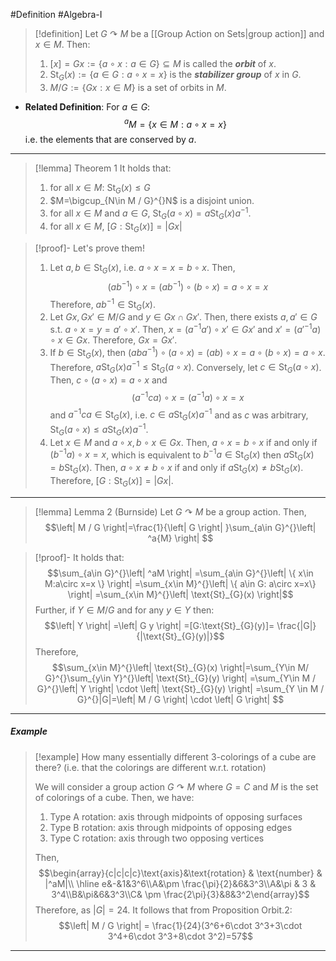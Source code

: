 #Definition #Algebra-I 

> [!definition]
> Let $G \curvearrowright M$ be a [[Group Action on Sets|group action]] and $x\in M$. Then: 
> 1. $[x]=Gx:=\{ a\circ x:a\in G \}\subseteq M$ is called the ***orbit*** of $x$.
> 2. $\text{St}_{G}(x):=\{ a\in G:a\circ x =x \}$ is the ***stabilizer group*** of $x$ in $G$.
> 3. $M / G:= \{  Gx : x\in M \}$ is a set of orbits in $M$.

- **Related Definition**: For $a\in G$: $$^aM=\{ x\in M:a\circ x=x \}$$ i.e. the elements that are conserved by $a$.
---
> [!lemma] Theorem 1
> It holds that:
> 1. for all $x\in M$: $\text{St}_{G}(x)\leq G$
> 2. $M=\bigcup_{N\in M / G}^{}N$ is a disjoint union.
> 3. for all $x\in M$ and $a\in G$, $\text{St}_{G}(a\circ x)=a \text{St}_{G}(x)a^{-1}$.
> 4. for all $x\in M$, $[G:\text{St}_{G}(x)]=|Gx|$

> [!proof]-
> Let's prove them!
> 1. Let $a,b\in \text{St}_{G}(x)$, i.e. $a\circ x = x = b \circ x$. Then, $$(ab^{-1})\circ x = (a  b^{-1})\circ (b \circ  x) = a \circ  x = x$$ Therefore, $ab^{-1}\in \text{St}_{G}(x)$.
> 2. Let $Gx,Gx'\in M/G$ and $y\in Gx \cap Gx'$. Then, there exists $a,a'\in G$ s.t. $a\circ x=y = a'\circ x'$. Then, $x=(a^{-1}a')\circ x'\in Gx'$ and $x'=(a'^{-1}a)\circ x\in Gx$. Therefore, $Gx=Gx'$.
> 3. If $b\in \text{St}_{G}(x)$, then $(aba^{-1})\circ (a\circ x)=(ab)\circ x=a\circ(b\circ x) = a\circ x$. Therefore, $a \text{St}_{G}(x)a^{-1}\leq \text{St}_{G}(a\circ x)$. Conversely, let $c\in \text{St}_{G}(a\circ x)$. Then, $c\circ(a\circ x)=a\circ x$ and $$(a^{-1}ca)\circ x=(a^{-1}a)\circ  x=x$$and $a^{-1}ca\in \text{St}_{G}(x)$, i.e. $c \in a \text{St}_{G}(x)a^{-1}$ and as $c$ was arbitrary, $\text{St}_{G}(a\circ x)\leq a \text{St}_{G}(x)a^{-1}$.
> 4. Let $x\in M$ and $a\circ x,b \circ x\in Gx$. Then, $a\circ x = b\circ x$ if and only if $( b^{-1}a)\circ x=x$, which is equivalent to $b^{-1}a\in \text{St}_{G}(x)$ then $a \text{St}_{G}(x)=b \text{St}_{G}(x)$. Then, $a\circ x \neq b\circ x$ if and only if $a \text{St}_{G}(x)\neq b \text{St}_{G}(x)$. Therefore, $[G: \text{St}_{G}(x)]=|Gx|$.
---

> [!lemma] Lemma 2 (Burnside)
> Let $G \curvearrowright M$ be a group action. Then, $$\left| M / G \right|=\frac{1}{\left| G \right| }\sum_{a\in G}^{}\left| ^a{M} \right|  $$

> [!proof]-
> It holds that: $$\sum_{a\in G}^{}\left| ^aM \right| =\sum_{a\in G}^{}\left| \{ x\in M:a\circ x=x \} \right| =\sum_{x\in M}^{}\left| \{ a\in G: a\circ x=x\} \right| =\sum_{x\in M}^{}\left| \text{St}_{G}(x) \right|$$Further, if $Y\in M / G$ and for any $y\in Y$ then:$$\left| Y \right| =\left| G y \right| =[G:\text{St}_{G}(y)]= \frac{|G|}{|\text{St}_{G}(y)|}$$ Therefore, 
> $$\sum_{x\in M}^{}\left| \text{St}_{G}(x) \right|=\sum_{Y\in M/ G}^{}\sum_{y\in Y}^{}\left| \text{St}_{G}(y) \right| =\sum_{Y\in M / G}^{}\left| Y \right| \cdot \left| \text{St}_{G}(y) \right| =\sum_{Y \in M / G}^{}|G|=\left| M / G \right| \cdot \left|  G \right| $$
---
##### Example
> [!example]
 How many essentially different 3-colorings of a cube are there? (i.e. that the colorings are different w.r.t. rotation)
> 
> We will consider a group action $G \curvearrowright M$ where $G=C$ and $M$ is the set of colorings of a cube. Then, we have:
> 1. Type A rotation: axis through midpoints of opposing surfaces
> 2. Type B rotation: axis through midpoints of opposing edges
> 3. Type C rotation: axis through two opposing vertices
>    
> Then, 
> $$\begin{array}{c|c|c|c}\text{axis}&\text{rotation} & \text{number}  & |^aM|\\ \hline e&-&1&3^6\\A&\pm \frac{\pi}{2}&6&3^3\\A&\pi & 3 & 3^4\\B&\pi&6&3^3\\C& \pm \frac{2\pi}{3}&8&3^2\end{array}$$
> Therefore, as $|G|=24$. It follows that from Proposition Orbit.2:
> $$\left| M / G \right| = \frac{1}{24}(3^6+6\cdot 3^3+3\cdot 3^4+6\cdot 3^3+8\cdot 3^2)=57$$

---
